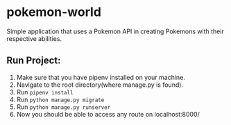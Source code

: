 # pokemon-world
Simple application that uses a Pokemon API in creating Pokemons with their respective abilities.

## Run Project:
1. Make sure that you have pipenv installed on your machine.
2. Navigate to the root directory(where manage.py is found).
3. Run `pipenv install`
4. Run `python manage.py migrate`
5. Run `python manage.py runserver`
6. Now you should be able to access any route on localhost:8000/
